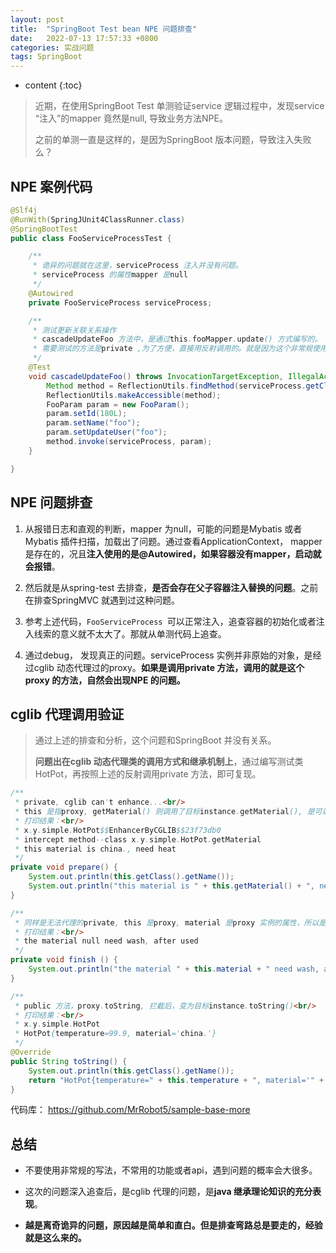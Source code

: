 ```yaml
---
layout: post
title:  "SpringBoot Test bean NPE 问题排查"
date:   2022-07-13 17:57:33 +0800
categories: 实战问题
tags: SpringBoot
---
```

* content
{:toc}

> 近期，在使用SpringBoot Test 单测验证service 逻辑过程中，发现service “注入”的mapper 竟然是null, 导致业务方法NPE。
> 
> 之前的单测一直是这样的，是因为SpringBoot 版本问题，导致注入失败么？

## NPE 案例代码

```java
@Slf4j
@RunWith(SpringJUnit4ClassRunner.class)
@SpringBootTest
public class FooServiceProcessTest {

    /**
     * 诡异的问题就在这里，serviceProcess 注入并没有问题。
     * serviceProcess 的属性mapper 是null
     */
    @Autowired
    private FooServiceProcess serviceProcess;

    /**
     * 测试更新关联关系操作
     * cascadeUpdateFoo 方法中，是通过this.fooMapper.update() 方式编写的。
     * 需要测试的方法是private ,为了方便，直接用反射调用的。就是因为这个非常规使用，导致个诡异问题出现
     */
    @Test
    void cascadeUpdateFoo() throws InvocationTargetException, IllegalAccessException {
        Method method = ReflectionUtils.findMethod(serviceProcess.getClass(), "cascadeUpdateFoo", FooParam.class);
        ReflectionUtils.makeAccessible(method);
        FooParam param = new FooParam();
        param.setId(180L);
        param.setName("foo");
        param.setUpdateUser("foo");
        method.invoke(serviceProcess, param);
    }

}
```

## NPE 问题排查

1. 从报错日志和直观的判断，mapper 为null，可能的问题是Mybatis 或者Mybatis 插件扫描，加载出了问题。通过查看ApplicationContext， mapper 是存在的，况且**注入使用的是@Autowired，如果容器没有mapper，启动就会报错**。

2. 然后就是从spring-test 去排查，**是否会存在父子容器注入替换的问题**。之前在排查SpringMVC 就遇到过这种问题。

3. 参考上述代码，`FooServiceProcess `可以正常注入，追查容器的初始化或者注入线索的意义就不太大了。那就从单测代码上追查。

4. 通过debug， 发现真正的问题。serviceProcess 实例并非原始的对象，是经过cglib 动态代理过的proxy。**如果是调用private 方法，调用的就是这个proxy 的方法，自然会出现NPE 的问题。**

## cglib 代理调用验证

> 通过上述的排查和分析，这个问题和SpringBoot 并没有关系。
> 
> **问题出在cglib 动态代理类的调用方式和继承机制上**，通过编写测试类HotPot，再按照上述的反射调用private 方法，即可复现。

```java
/**
 * private, cglib can't enhance...<br/>
 * this 是指proxy, getMaterial() 则调用了目标instance.getMaterial(), 是可以正常返回的。<br/>
 * 打印结果：<br/>
 * x.y.simple.HotPot$$EnhancerByCGLIB$$23f73db0
 * intercept method--class x.y.simple.HotPot.getMaterial
 * this material is china., need heat
 */
private void prepare() {
    System.out.println(this.getClass().getName());
    System.out.println("this material is " + this.getMaterial() + ", need heat");
}

/**
 * 同样是无法代理的private, this 是proxy, material 是proxy 实例的属性，所以是null<br/>
 * 打印结果：<br/>
 * the material null need wash, after used
 */
private void finish () {
    System.out.println("the material " + this.material + " need wash, after used");
}

/**
 * public 方法，proxy.toString, 拦截后，变为目标instance.toString()<br/>
 * 打印结果：<br/>
 * x.y.simple.HotPot
 * HotPot{temperature=99.9, material='china.'}
 */
@Override
public String toString() {
    System.out.println(this.getClass().getName());
    return "HotPot{temperature=" + this.temperature + ", material='" + this.material + '\'' + '}';
}
```

代码库： https://github.com/MrRobot5/sample-base-more

## 总结

- 不要使用非常规的写法，不常用的功能或者api，遇到问题的概率会大很多。

- 这次的问题深入追查后，是cglib 代理的问题，是**java 继承理论知识的充分表现**。

- **越是离奇诡异的问题，原因越是简单和直白。但是排查弯路总是要走的，经验就是这么来的。**
